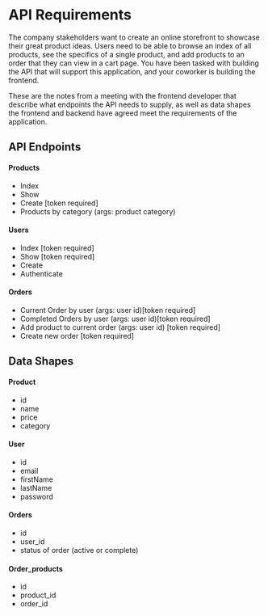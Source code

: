 # API Requirements
The company stakeholders want to create an online storefront to showcase their great product ideas. Users need to be able to browse an index of all products, see the specifics of a single product, and add products to an order that they can view in a cart page. You have been tasked with building the API that will support this application, and your coworker is building the frontend.

These are the notes from a meeting with the frontend developer that describe what endpoints the API needs to supply, as well as data shapes the frontend and backend have agreed meet the requirements of the application. 

## API Endpoints
#### Products
- Index 
- Show
- Create [token required]
- Products by category (args: product category)

#### Users
- Index [token required]
- Show [token required]
- Create 
- Authenticate

#### Orders
- Current Order by user (args: user id)[token required]
- Completed Orders by user (args: user id)[token required]
- Add product to current order (args: user id) [token required]
- Create new order [token required]

## Data Shapes
#### Product
-  id
- name
- price
- category

#### User
- id
- email
- firstName
- lastName
- password

#### Orders
- id
- user_id
- status of order (active or complete)

#### Order_products
- id
- product_id
- order_id

